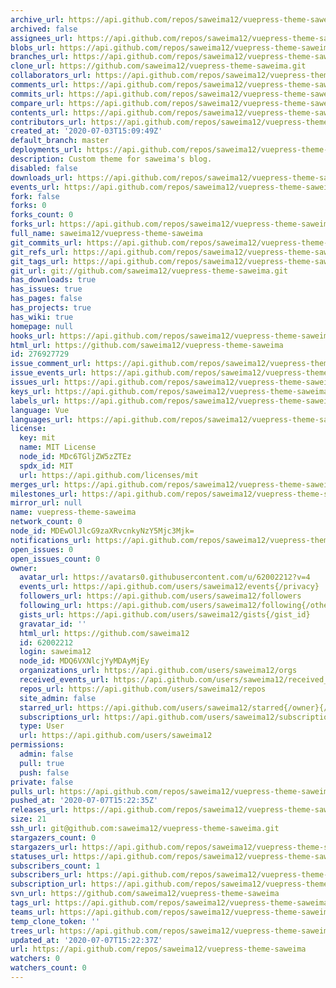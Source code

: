 ```yaml
---
archive_url: https://api.github.com/repos/saweima12/vuepress-theme-saweima/{archive_format}{/ref}
archived: false
assignees_url: https://api.github.com/repos/saweima12/vuepress-theme-saweima/assignees{/user}
blobs_url: https://api.github.com/repos/saweima12/vuepress-theme-saweima/git/blobs{/sha}
branches_url: https://api.github.com/repos/saweima12/vuepress-theme-saweima/branches{/branch}
clone_url: https://github.com/saweima12/vuepress-theme-saweima.git
collaborators_url: https://api.github.com/repos/saweima12/vuepress-theme-saweima/collaborators{/collaborator}
comments_url: https://api.github.com/repos/saweima12/vuepress-theme-saweima/comments{/number}
commits_url: https://api.github.com/repos/saweima12/vuepress-theme-saweima/commits{/sha}
compare_url: https://api.github.com/repos/saweima12/vuepress-theme-saweima/compare/{base}...{head}
contents_url: https://api.github.com/repos/saweima12/vuepress-theme-saweima/contents/{+path}
contributors_url: https://api.github.com/repos/saweima12/vuepress-theme-saweima/contributors
created_at: '2020-07-03T15:09:49Z'
default_branch: master
deployments_url: https://api.github.com/repos/saweima12/vuepress-theme-saweima/deployments
description: Custom theme for saweima's blog.
disabled: false
downloads_url: https://api.github.com/repos/saweima12/vuepress-theme-saweima/downloads
events_url: https://api.github.com/repos/saweima12/vuepress-theme-saweima/events
fork: false
forks: 0
forks_count: 0
forks_url: https://api.github.com/repos/saweima12/vuepress-theme-saweima/forks
full_name: saweima12/vuepress-theme-saweima
git_commits_url: https://api.github.com/repos/saweima12/vuepress-theme-saweima/git/commits{/sha}
git_refs_url: https://api.github.com/repos/saweima12/vuepress-theme-saweima/git/refs{/sha}
git_tags_url: https://api.github.com/repos/saweima12/vuepress-theme-saweima/git/tags{/sha}
git_url: git://github.com/saweima12/vuepress-theme-saweima.git
has_downloads: true
has_issues: true
has_pages: false
has_projects: true
has_wiki: true
homepage: null
hooks_url: https://api.github.com/repos/saweima12/vuepress-theme-saweima/hooks
html_url: https://github.com/saweima12/vuepress-theme-saweima
id: 276927729
issue_comment_url: https://api.github.com/repos/saweima12/vuepress-theme-saweima/issues/comments{/number}
issue_events_url: https://api.github.com/repos/saweima12/vuepress-theme-saweima/issues/events{/number}
issues_url: https://api.github.com/repos/saweima12/vuepress-theme-saweima/issues{/number}
keys_url: https://api.github.com/repos/saweima12/vuepress-theme-saweima/keys{/key_id}
labels_url: https://api.github.com/repos/saweima12/vuepress-theme-saweima/labels{/name}
language: Vue
languages_url: https://api.github.com/repos/saweima12/vuepress-theme-saweima/languages
license:
  key: mit
  name: MIT License
  node_id: MDc6TGljZW5zZTEz
  spdx_id: MIT
  url: https://api.github.com/licenses/mit
merges_url: https://api.github.com/repos/saweima12/vuepress-theme-saweima/merges
milestones_url: https://api.github.com/repos/saweima12/vuepress-theme-saweima/milestones{/number}
mirror_url: null
name: vuepress-theme-saweima
network_count: 0
node_id: MDEwOlJlcG9zaXRvcnkyNzY5Mjc3Mjk=
notifications_url: https://api.github.com/repos/saweima12/vuepress-theme-saweima/notifications{?since,all,participating}
open_issues: 0
open_issues_count: 0
owner:
  avatar_url: https://avatars0.githubusercontent.com/u/62002212?v=4
  events_url: https://api.github.com/users/saweima12/events{/privacy}
  followers_url: https://api.github.com/users/saweima12/followers
  following_url: https://api.github.com/users/saweima12/following{/other_user}
  gists_url: https://api.github.com/users/saweima12/gists{/gist_id}
  gravatar_id: ''
  html_url: https://github.com/saweima12
  id: 62002212
  login: saweima12
  node_id: MDQ6VXNlcjYyMDAyMjEy
  organizations_url: https://api.github.com/users/saweima12/orgs
  received_events_url: https://api.github.com/users/saweima12/received_events
  repos_url: https://api.github.com/users/saweima12/repos
  site_admin: false
  starred_url: https://api.github.com/users/saweima12/starred{/owner}{/repo}
  subscriptions_url: https://api.github.com/users/saweima12/subscriptions
  type: User
  url: https://api.github.com/users/saweima12
permissions:
  admin: false
  pull: true
  push: false
private: false
pulls_url: https://api.github.com/repos/saweima12/vuepress-theme-saweima/pulls{/number}
pushed_at: '2020-07-07T15:22:35Z'
releases_url: https://api.github.com/repos/saweima12/vuepress-theme-saweima/releases{/id}
size: 21
ssh_url: git@github.com:saweima12/vuepress-theme-saweima.git
stargazers_count: 0
stargazers_url: https://api.github.com/repos/saweima12/vuepress-theme-saweima/stargazers
statuses_url: https://api.github.com/repos/saweima12/vuepress-theme-saweima/statuses/{sha}
subscribers_count: 1
subscribers_url: https://api.github.com/repos/saweima12/vuepress-theme-saweima/subscribers
subscription_url: https://api.github.com/repos/saweima12/vuepress-theme-saweima/subscription
svn_url: https://github.com/saweima12/vuepress-theme-saweima
tags_url: https://api.github.com/repos/saweima12/vuepress-theme-saweima/tags
teams_url: https://api.github.com/repos/saweima12/vuepress-theme-saweima/teams
temp_clone_token: ''
trees_url: https://api.github.com/repos/saweima12/vuepress-theme-saweima/git/trees{/sha}
updated_at: '2020-07-07T15:22:37Z'
url: https://api.github.com/repos/saweima12/vuepress-theme-saweima
watchers: 0
watchers_count: 0
---
```



